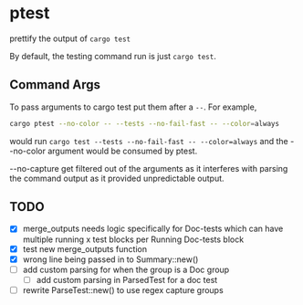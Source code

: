 # ptest

prettify the output of `cargo test`

By default, the testing command run is just `cargo test`.

## Command Args
To pass arguments to cargo test put them after a `--`. For example, 
```bash 
cargo ptest --no-color -- --tests --no-fail-fast -- --color=always
```
would run `cargo test --tests --no-fail-fast -- --color=always` and the --no-color argument would be consumed by ptest.

--no-capture get filtered out of the arguments as it interferes with parsing the command output as it provided unpredictable output.

## TODO
 - [x] merge_outputs needs logic specifically for Doc-tests which can have multiple running x test blocks per Running Doc-tests block
 - [x] test new merge_outputs function
 - [x] wrong line being passed in to Summary::new()
 - [ ] add custom parsing for when the group is a Doc group
   - [ ] add custom parsing in ParsedTest for a doc test
 - [ ] rewrite ParseTest::new() to use regex capture groups